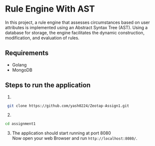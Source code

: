 # Rule Engine With AST
In this project, a rule engine that assesses circumstances based on user attributes is implemented using an Abstract Syntax Tree (AST). Using a database for storage, the engine facilitates the dynamic construction, modification, and evaluation of rules.


## Requirements
- Golang
- MongoDB

## Steps to run the application

1.

```bash
 git clone https://github.com/yash0224/Zeotap-Assign1.git
```

2.

```bash
cd assignment1
```

3. The application should start running at port 8080  
Now open your web Browser and run ``http://localhost:8080/``.
